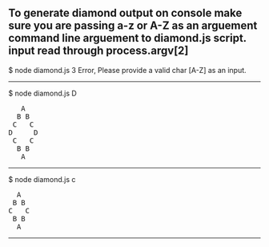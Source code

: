To generate diamond output on console make sure you are passing a-z or A-Z as an arguement
command line arguement to diamond.js script. input read through process.argv[2]
--------------------------------------------------------------------------------------------

$ node diamond.js 3
Error, Please provide a valid char [A-Z] as an input.

--------------------------------------------------------------------------------------------

$ node diamond.js D
<pre>
   A
  B B
 C   C
D     D
 C   C
  B B
   A
</pre>
--------------------------------------------------------------------------------------------

$ node diamond.js c
<pre>
  A
 B B
C   C
 B B
  A
</pre>

---------------------------------------------------------------------------------------------